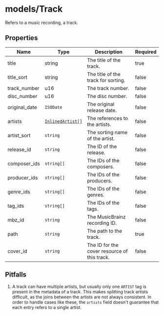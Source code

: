 # models/Track

Refers to a music recording, a track.

## Properties

| Name          | Type                                            | Description                                  | Required |
| ------------- | ----------------------------------------------- | -------------------------------------------- | -------- |
| title         | string                                          | The title of the track.                      | true     |
| title_sort    | string                                          | The title of the track for sorting.          | false    |
| track_number  | u16                                             | The track number.                            | false    |
| disc_number   | u16                                             | The disc number.                             | false    |
| original_date | `ISODate`                                       | The original release date.                   | false    |
| artists       | [`InlinedArtist[]`](./generic.md#inlinedartist) | The references to the artists.               | false    |
| artist_sort   | `string`                                        | The sorting name of the artist.              | false    |
| release_id    | `string`                                        | The ID of the release.                       | false    |
| composer_ids  | `string[]`                                      | The IDs of the composers.                    | false    |
| producer_ids  | `string[]`                                      | The IDs of the producers.                    | false    |
| genre_ids     | `string[]`                                      | The IDs of the genres.                       | false    |
| tag_ids       | `string[]`                                      | The IDs of the tags.                         | false    |
| mbz_id        | `string`                                        | The MusicBrainz recording ID.                | false    |
| path          | `string`                                        | The path to the track.                       | true     |
| cover_id      | `string`                                        | The ID for the cover resource of this track. | false    |

## Pitfalls

1. A track can have multiple artists, but usually only one `ARTIST` tag is present in the metadata of a track. This makes splitting track artists difficult, as the joins between the artists are not always consistent. In order to handle cases like these, the `artists` field doesn't guarantee that each entry refers to a single artist.
